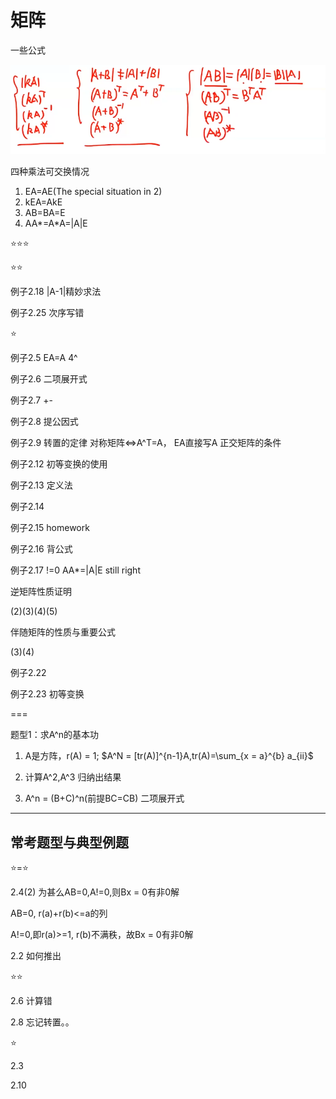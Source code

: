 # 矩阵

一些公式

![20220520120233](https://raw.githubusercontent.com/Logible/Image/main/note_image/20220520120233.png)

四种乘法可交换情况

1. EA=AE(The special situation in 2)
2. kEA=AkE
3. AB=BA=E
4. AA*=A*A=|A|E

⭐⭐⭐

⭐⭐

例子2.18 |A-1|精妙求法

例子2.25 次序写错

⭐

例子2.5 EA=A 4^

例子2.6 二项展开式

例子2.7 +-

例子2.8 提公因式

例子2.9 转置的定律 对称矩阵<=>A^T=A， EA直接写A 正交矩阵的条件

例子2.12 初等变换的使用

例子2.13 定义法

例子2.14

例子2.15 homework

例子2.16 背公式

例子2.17 !=0 AA*=|A|E still right

逆矩阵性质证明

(2)(3)(4)(5)

伴随矩阵的性质与重要公式

(3)(4)

例子2.22

例子2.23 初等变换

===

题型1：求A^n的基本功

1. A是方阵，r(A) = 1; $A^N = [tr(A)]^{n-1}A,tr(A)=\sum_{x = a}^{b} a_{ii}$

2. 计算A^2,A^3 归纳出结果

3. A^n = (B+C)^n(前提BC=CB) 二项展开式

---

## 常考题型与典型例题

⭐=⭐

2.4(2) 为甚么AB=0,A!=0,则Bx = 0有非0解

AB=0, r(a)+r(b)<=a的列

A!=0,即r(a)>=1, r(b)不满秩，故Bx = 0有非0解

2.2 如何推出

⭐⭐

2.6 计算错

2.8 忘记转置。。

⭐

2.3

2.10
